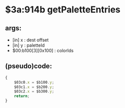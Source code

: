 ﻿
# $3a:914b getPaletteEntries


## args:
+	[in] x : dest offset
+	[in] y : paletteId
+	$00:b100[3][0x100] : colorIds
## (pseudo)code:
```js
{
	$03c0.x = $b100.y;
	$03c1.x = $b200.y;
	$03c2.x = $b300.y;
	return;
}
```



